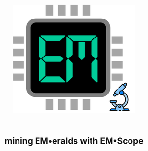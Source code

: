 <p align="center">
    <img src=".github/images/logo.png" alt="EM•Scope Logo" width="400">
</p>
<br>
<h1 align="center"><b>mining EM•eralds with EM•Scope</b></h1>
<br>
